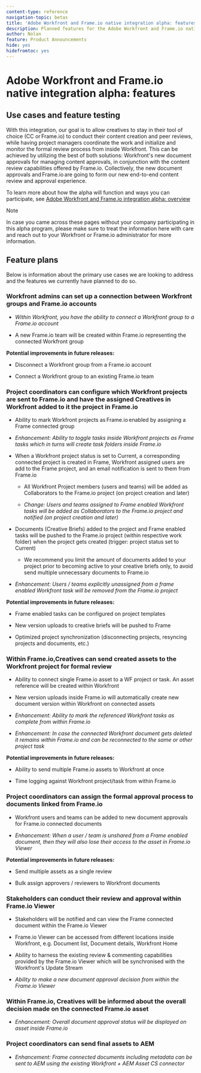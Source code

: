 ```yaml
---
content-type: reference
navigation-topic: betas
title: 'Adobe Workfront and Frame.io native integration alpha: features'
description: Planned features for the Adobe Workfront and Frame.io native integration alpha 
author: Nolan
feature: Product Announcements
hide: yes
hidefromtoc: yes
---
```


# Adobe Workfront and Frame.io native integration alpha: features

## Use cases and feature testing

With this integration, our goal is to allow creatives to stay in their tool of choice (CC or Frame.io) to conduct their content creation and peer reviews, while having project managers coordinate the work and initialize and monitor the formal review process from inside Workfront. This can be achieved by utilizing the best of both solutions: Workfront's new document approvals for managing content approvals, in conjunction with the content review capabilities offered by Frame.io. Collectively, the new document approvals and Frame.io are going to form our new end-to-end content review and approval experience.  
 
To learn more about how the alpha will function and ways you can participate, see [Adobe Workfront and Frame.io integration alpha: overview](/help/quicksilver/product-announcements/betas/frame-io-wf-integration-alpha/frame-io-wf-integration-alpha-overview.md)


>[!NOTE]
>
>In case you came across these pages without your company participating in this alpha program, please make sure to treat the information here with care and reach out to your Workfront or Frame.io administrator for more information.

<!--Initial setup and basic test scenario 

As part of the alpha program, we've provisioned a new test Frame.io account for you and connected it to a new group "Frame.io alpha testing" in your existing Workfront Preview or Sandbox environment. To test the delivered functionality please log in to your Workfront Preview or Sandbox instance and  perform the following steps: 

Coordinators: Within Workfront, create a project with the "Frame.io alpha testing" group assigned as project group 

Coordinators: Within Workfront, assign your creatives to the project or Frame enabled tasks and change the project status to "Current" 

Creatives: Check your emails for an invite to the newly created Frame.io project 

Creatives: Click on the "Join project" button within the invitation email to join the Frame.io project, review the creative brief within the project and start your content creation within your CC tool of choice 

Creatives: Upload your created assets to Frame.io and add them to the linked Workfront project (or assigned Frame enabled tasks)  

Coordinators: Within Workfront, see the linked Frame.io assets in your project and assign reviewers / approvers (new document approvals: More help on this feature) 

Stakeholders: Withing Workfront, view your approval request in Workfront Home or Document Details and review the Frame connected document in the Frame.io Viewer. Leave a comment feedback 

Coordinators: Within Workfront, view the stakeholder created comments within the Updates section of the Frame.io connected document in Workfront 

Stakeholders: Make a decision from within the Frame.io Viewer 

Creatives: Within Frame.io, notice the overall approval decision made for your assets 

Creatives: Within Frame.io, Apply the requested changes by adding the updated version to the version stack of the connected asset 

Coordinators: Within Workfront, assign approvers / reviewers to the new version upload and monitor the progress until it reaches sign-off--> 

## Feature plans

Below is information about the primary use cases we are looking to address and the features we currently have planned to do so. <!--, along with documentation to get you started testing.--> 
 

### Workfront admins can set up a connection between Workfront groups and Frame.io accounts 

* _Within Workfront, you have the ability to connect a Workfront group to a Frame.io account_

* A new Frame.io team will be created within Frame.io representing the connected Workfront group 

**Potential improvements in future releases:** 

* Disconnect a Workfront group from a Frame.io account 

* Connect a Workfront group to an existing Frame.io team 

### Project coordinators can configure which Workfront projects are sent to Frame.io and have the assigned Creatives in Workfront added to it the project in Frame.io 

* Ability to mark Workfront projects as Frame.io enabled by assigning a Frame connected group 

* _Enhancement: Ability to toggle tasks inside Workfront projects as Frame tasks which in turns will create task folders inside Frame.io_

* When a Workfront project status is set to Current, a corresponding connected project is created in Frame, Workfront assigned users are add to the Frame project, and an email notification is sent to them from Frame.io 

    * All Workfront Project members (users and teams) will be added as Collaborators to the Frame.io project (on project creation and later) 

    * _Change: Users and teams assigned to Frame enabled Workfront tasks will be added as Collaborators to the Frame.io project and notified (on project creation and later)_ 

* Documents (Creative Briefs) added to the project and Frame enabled tasks will be pushed to the Frame.io project (within respective work folder) when the project gets created (trigger: project status set to Current) 

    * We recommend you limit the amount of documents added to your project prior to becoming active to your creative briefs only, to avoid send multiple unnecessary documents to Frame.io 

* _Enhancement: Users / teams explicitly unassigned from a frame enabled Workfront task  will be removed from the Frame.io project_

**Potential improvements in future releases:**

* Frame enabled tasks can be configured on project templates 

* New version uploads to creative briefs will be pushed to Frame 

* Optimized project synchronization (disconnecting projects, resyncing projects and documents, etc.) 

### Within Frame.io,Creatives can send created assets to the Workfront project for formal review 

* Ability to connect single Frame.io asset to a WF project or task. An asset reference will be created within Workfront  

* New version uploads inside Frame.io will automatically create new document version within Workfront on connected assets 

* _Enhancement: Ability to mark the referenced Workfront tasks as complete from within Frame.io_

* _Enhancement: In case the connected Workfront document gets deleted it remains within Frame.io and can be reconnected to the same or other project task_

**Potential improvements in future releases:** 

* Ability to send multiple Frame.io assets to Workfront at once 

* Time logging against Workfront project/task from within Frame.io 

### Project coordinators can assign the formal approval process to documents linked from Frame.io 

* Workfront users and teams can be added to new document approvals for Frame.io connected documents 

* _Enhancement: When a user / team is unshared from a Frame enabled document, then they will  also lose their access to the asset in Frame.io Viewer_ 

**Potential improvements in future releases:** 

* Send multiple assets as a single review 

* Bulk assign approvers / reviewers to Workfront documents 

### Stakeholders can conduct their review and approval within Frame.io Viewer 

* Stakeholders will be notified and can view the Frame connected document within the Frame.io Viewer 

* Frame.io Viewer can be accessed from different locations inside Workfront, e.g. Document list, Document details, Workfront Home 

* Ability to harness the existing review & commenting capabilities provided by the Frame.io Viewer which will be synchronised with the Workfront's Update Stream 

* _Ability to make a new document approval decision from within the Frame.io Viewer_ 

### Within Frame.io, Creatives will be informed about the overall decision made on the connected Frame.io asset 

* _Enhancement: Overall document approval status will be displayed on asset inside Frame.io_ 

### Project coordinators can send final assets to AEM  

* _Enhancement: Frame connected documents including metadata can be sent to AEM using the existing Workfront + AEM Asset CS connector_ 